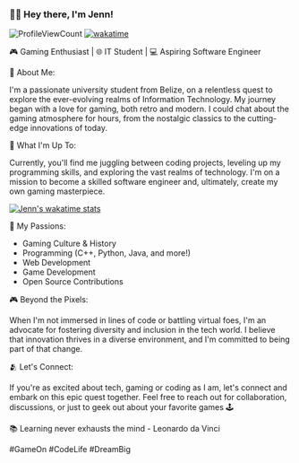 ### 👩‍💻 Hey there, I'm Jenn!

![ProfileViewCount](https://komarev.com/ghpvc/?username=jennxsierra&color=blue)
[![wakatime](https://wakatime.com/badge/user/784f2cc4-fc95-4999-a214-1dcf7be5d55b.svg)](https://wakatime.com/@784f2cc4-fc95-4999-a214-1dcf7be5d55b)

🎮 Gaming Enthusiast | 🌐 IT Student | 💻 Aspiring Software Engineer

🌟 About Me:

I'm a passionate university student from Belize, on a relentless quest to explore the ever-evolving realms of Information Technology. My journey began with a love for gaming, both retro and modern. I could chat about the gaming atmosphere for hours, from the nostalgic classics to the cutting-edge innovations of today.

💾 What I'm Up To:

Currently, you'll find me juggling between coding projects, leveling up my programming skills, and exploring the vast realms of technology. I'm on a mission to become a skilled software engineer and, ultimately, create my own gaming masterpiece.

[![Jenn's wakatime stats](https://github-readme-stats.vercel.app/api/wakatime?username=jennxsierra&layout=compact&langs_count=8&theme=nightowl&)](https://wakatime.com/@jennxsierra)

🚀 My Passions:
- Gaming Culture & History
- Programming (C++, Python, Java, and more!)
- Web Development
- Game Development
- Open Source Contributions

🎮 Beyond the Pixels:

When I'm not immersed in lines of code or battling virtual foes, I'm an advocate for fostering diversity and inclusion in the tech world. I believe that innovation thrives in a diverse environment, and I'm committed to being part of that change.

🫂 Let's Connect:

If you're as excited about tech, gaming or coding as I am, let's connect and embark on this epic quest together. Feel free to reach out for collaboration, discussions, or just to geek out about your favorite games 🕹️

📚 Learning never exhausts the mind - Leonardo da Vinci

#GameOn #CodeLife #DreamBig
